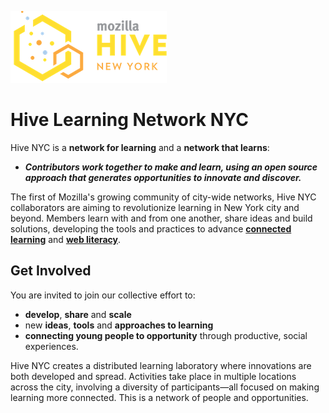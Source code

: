 ![Hive NYC Logo](images/hive-logo.png)
# Hive Learning Network NYC

Hive NYC is a **network for learning** and a **network that learns**:
* ***Contributors work together to make and learn, using an open source approach that generates opportunities to innovate and discover.***

The first of Mozilla's growing community of city-wide networks, Hive NYC collaborators are aiming to revolutionize learning in New York city and beyond. Members learn with and from one another, share ideas and build solutions, developing the tools and practices to advance **[connected learning](http://clalliance.org/)** and **[web literacy](https://webmaker.org/en-US/resources)**.

## Get Involved

You are invited to join our collective effort to:
* **develop**, **share** and **scale**
* new **ideas**, **tools** and **approaches to learning**
* **connecting young people to opportunity** through productive, social experiences.

Hive NYC creates a distributed learning laboratory where innovations are both developed and spread. Activities take place in multiple locations across the city, involving a diversity of participants—all focused on making learning more connected. This is a network of people and opportunities.
